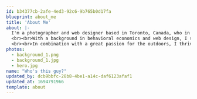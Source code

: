 ```yaml
---
id: b34377cb-2afe-4ed3-92c6-9b765b0d17fa
blueprint: about_me
title: 'About Me'
about: |-
  I'm a photographer and web designer based in Toronto, Canada, who in recent years has far reaching artistic goals in capturing moments within the wildlife and portrait genre.
  <br><br>With a background in behavioral economics and web design, I started my career working with digital art production and has several years of experience with creative retouching, layout and graphic design, before venturing into composition and photography.
  <br><br>In combination with a great passion for the outdoors, I thrive working in dynamic and challenging environments, living to tell stories through photography and capture important moments with the goal to strengthen our connection with one another and preserve life's many pivotal times.
photos:
  - background_1.png
  - background_1.jpg
  - hero.jpg
name: "Who's this guy?"
updated_by: dcb9bbfc-28b8-4be1-a14c-daf6123afaf1
updated_at: 1694791966
template: about
---
```

